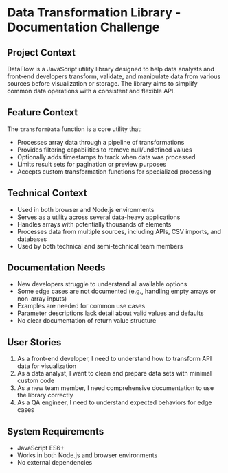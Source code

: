 # Data Transformation Library - Documentation Challenge

## Project Context
DataFlow is a JavaScript utility library designed to help data analysts and front-end developers transform, validate, and manipulate data from various sources before visualization or storage. The library aims to simplify common data operations with a consistent and flexible API.

## Feature Context
The `transformData` function is a core utility that:
- Processes array data through a pipeline of transformations
- Provides filtering capabilities to remove null/undefined values
- Optionally adds timestamps to track when data was processed
- Limits result sets for pagination or preview purposes
- Accepts custom transformation functions for specialized processing

## Technical Context
- Used in both browser and Node.js environments
- Serves as a utility across several data-heavy applications
- Handles arrays with potentially thousands of elements
- Processes data from multiple sources, including APIs, CSV imports, and databases
- Used by both technical and semi-technical team members

## Documentation Needs
- New developers struggle to understand all available options
- Some edge cases are not documented (e.g., handling empty arrays or non-array inputs)
- Examples are needed for common use cases
- Parameter descriptions lack detail about valid values and defaults
- No clear documentation of return value structure

## User Stories
1. As a front-end developer, I need to understand how to transform API data for visualization
2. As a data analyst, I want to clean and prepare data sets with minimal custom code
3. As a new team member, I need comprehensive documentation to use the library correctly
4. As a QA engineer, I need to understand expected behaviors for edge cases

## System Requirements
- JavaScript ES6+
- Works in both Node.js and browser environments
- No external dependencies